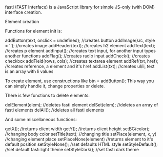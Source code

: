 fasti (FAST Interface) is a JavaScript library for simple JS-only (with DOM) interface creation.

Element creation

Functions for element init is:

addButton(text, onclick = undefined); //creates button
addImage(src, style = ''); //creates image
addHeader(text); //creates h2 element
addText(text); //creates p element
addInput(); //creates text input, for another input types another functions
addFlag(); //creates radio input
addCheck(); //creates checkbox
addField(rows, cols); //creates textarea element
addRef(txt, href); //creates reference, a element and it's href
addList(txt); //creates ul/li, text is an array with li values

To create element, use constructions like
btn = addButton();
This way you can simply handle it, change properties or delete.

There is few functions to delete elements:

delElement(elem); //deletes fasti element
delSet(elem); //deletes an array of fasti elements
delAll(); //deletes all fasti elements

And some miscellaneous functions:

getX(); //returns client width
getY(); //returns client height
setBG(color); //changing body color
setTitle(text); //changing title
setPlace(element, x, y) //changing element place
setPlaceNone(element) //returns element to it's default position
setStyleNone(); //set defaults HTML style
setStyleDefault(); //set default fasti light theme
setStyleDark(); //set fasti dark theme

